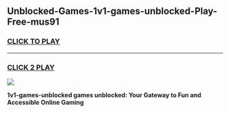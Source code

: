 
## Unblocked-Games-1v1-games-unblocked-Play-Free-mus91
<h3>
<a href="https://premium76.site?title=1v1-games-unblocked&ref=15A">CLICK TO PLAY</a></h3>
<hr>

<h3>
<a href="https://premium76.site?title=1v1-games-unblocked&ref=15A">CLICK 2 PLAY</a>
  
</h3>

<a href="https://premium76.site?title=1v1-games-unblocked&ref=15A"><img src="https://clearcache.store/games.png"></a>


**1v1-games-unblocked games unblocked: Your Gateway to Fun and Accessible Online Gaming**
